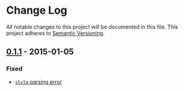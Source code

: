 # Change Log
All notable changes to this project will be documented in this file.
This project adheres to [Semantic Versioning](http://semver.org/).


## [0.1.1] - 2015-01-05
### Fixed
- [`style` parsing error](https://github.com/posthtml/posthtml-attrs-parser/issues/1)


[0.1.1]: https://github.com/posthtml/posthtml-attrs-parser/compare/0.1.0...0.1.1
